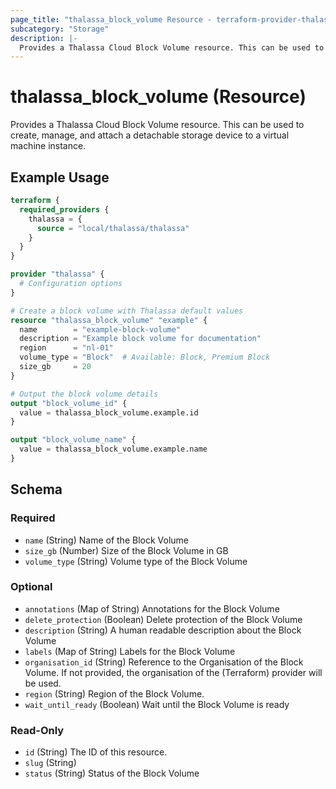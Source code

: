 ```yaml
---
page_title: "thalassa_block_volume Resource - terraform-provider-thalassa"
subcategory: "Storage"
description: |-
  Provides a Thalassa Cloud Block Volume resource. This can be used to create, manage, and attach a detachable storage device to a virtual machine instance.
---
```


# thalassa_block_volume (Resource)

Provides a Thalassa Cloud Block Volume resource. This can be used to create, manage, and attach a detachable storage device to a virtual machine instance.

## Example Usage

```terraform
terraform {
  required_providers {
    thalassa = {
      source = "local/thalassa/thalassa"
    }
  }
}

provider "thalassa" {
  # Configuration options
}

# Create a block volume with Thalassa default values
resource "thalassa_block_volume" "example" {
  name        = "example-block-volume"
  description = "Example block volume for documentation"
  region      = "nl-01"
  volume_type = "Block"  # Available: Block, Premium Block
  size_gb     = 20
}

# Output the block volume details
output "block_volume_id" {
  value = thalassa_block_volume.example.id
}

output "block_volume_name" {
  value = thalassa_block_volume.example.name
}
```
<!-- schema generated by tfplugindocs -->
## Schema

### Required

- `name` (String) Name of the Block Volume
- `size_gb` (Number) Size of the Block Volume in GB
- `volume_type` (String) Volume type of the Block Volume

### Optional

- `annotations` (Map of String) Annotations for the Block Volume
- `delete_protection` (Boolean) Delete protection of the Block Volume
- `description` (String) A human readable description about the Block Volume
- `labels` (Map of String) Labels for the Block Volume
- `organisation_id` (String) Reference to the Organisation of the Block Volume. If not provided, the organisation of the (Terraform) provider will be used.
- `region` (String) Region of the Block Volume.
- `wait_until_ready` (Boolean) Wait until the Block Volume is ready

### Read-Only

- `id` (String) The ID of this resource.
- `slug` (String)
- `status` (String) Status of the Block Volume


